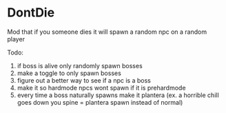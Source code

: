 # DontDie
Mod that if you someone dies it will spawn a random npc on a random player

Todo:
1. if boss is alive only randomly spawn bosses
2. make a toggle to only spawn bosses
3. figure out a better way to see if a npc is a boss
4. make it so hardmode npcs wont spawn if it is prehardmode
5. every time a boss naturally spawns make it plantera (ex. a horrible chill goes down you spine = plantera spawn instead of normal)
